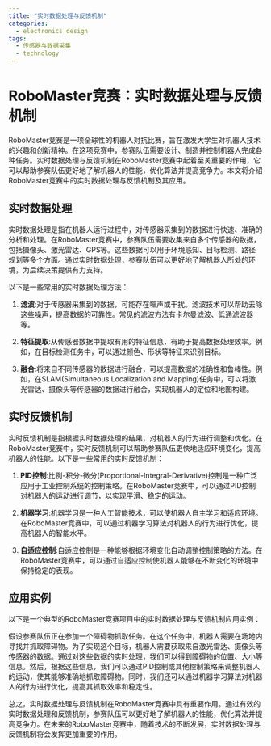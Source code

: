 ```yaml
---  
title: "实时数据处理与反馈机制"  
categories:  
  - electronics design  
tags: 
  - 传感器与数据采集 
  - technology  
---  
```


# RoboMaster竞赛：实时数据处理与反馈机制

RoboMaster竞赛是一项全球性的机器人对抗比赛，旨在激发大学生对机器人技术的兴趣和创新精神。在这项竞赛中，参赛队伍需要设计、制造并控制机器人完成各种任务。实时数据处理与反馈机制在RoboMaster竞赛中起着至关重要的作用，它可以帮助参赛队伍更好地了解机器人的性能，优化算法并提高竞争力。本文将介绍RoboMaster竞赛中的实时数据处理与反馈机制及其应用。

## 实时数据处理

实时数据处理是指在机器人运行过程中，对传感器采集到的数据进行快速、准确的分析和处理。在RoboMaster竞赛中，参赛队伍需要收集来自多个传感器的数据，包括摄像头、激光雷达、GPS等。这些数据可以用于环境感知、目标检测、路径规划等多个方面。通过实时数据处理，参赛队伍可以更好地了解机器人所处的环境，为后续决策提供有力支持。

以下是一些常用的实时数据处理方法：

1. **滤波**:对于传感器采集到的数据，可能存在噪声或干扰。滤波技术可以帮助去除这些噪声，提高数据的可靠性。常见的滤波方法有卡尔曼滤波、低通滤波器等。

2. **特征提取**:从传感器数据中提取有用的特征信息，有助于提高数据处理效率。例如，在目标检测任务中，可以通过颜色、形状等特征来识别目标。

3. **融合**:将来自不同传感器的数据进行融合，可以提高数据的准确性和鲁棒性。例如，在SLAM(Simultaneous Localization and Mapping)任务中，可以将激光雷达、摄像头等传感器的数据进行融合，实现机器人的定位和地图构建。

## 实时反馈机制

实时反馈机制是指根据实时数据处理的结果，对机器人的行为进行调整和优化。在RoboMaster竞赛中，实时反馈机制可以帮助参赛队伍更快地适应环境变化，提高机器人的性能。以下是一些常用的实时反馈机制：

1. **PID控制**:比例-积分-微分(Proportional-Integral-Derivative)控制是一种广泛应用于工业控制系统的控制策略。在RoboMaster竞赛中，可以通过PID控制对机器人的运动进行调节，以实现平滑、稳定的运动。

2. **机器学习**:机器学习是一种人工智能技术，可以使机器人自主学习和适应环境。在RoboMaster竞赛中，可以通过机器学习算法对机器人的行为进行优化，提高机器人的智能水平。

3. **自适应控制**:自适应控制是一种能够根据环境变化自动调整控制策略的方法。在RoboMaster竞赛中，可以通过自适应控制使机器人能够在不断变化的环境中保持稳定的表现。

## 应用实例

以下是一个典型的RoboMaster竞赛项目中的实时数据处理与反馈机制应用实例：

假设参赛队伍正在参加一个障碍物抓取任务。在这个任务中，机器人需要在场地内寻找并抓取障碍物。为了实现这个目标，机器人需要获取来自激光雷达、摄像头等传感器的数据。通过对这些数据的实时处理，我们可以得到障碍物的位置、大小等信息。然后，根据这些信息，我们可以通过PID控制或其他控制策略来调整机器人的运动，使其能够准确地抓取障碍物。同时，我们还可以通过机器学习算法对机器人的行为进行优化，提高其抓取效率和稳定性。

总之，实时数据处理与反馈机制在RoboMaster竞赛中具有重要作用。通过有效的实时数据处理和反馈机制，参赛队伍可以更好地了解机器人的性能，优化算法并提高竞争力。在未来的RoboMaster竞赛中，随着技术的不断发展，实时数据处理与反馈机制将会发挥更加重要的作用。 
